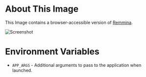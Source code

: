 # About This Image

This Image contains a browser-accessible version of [Remmina](https://remmina.org/).

![Screenshot][Image_Screenshot]

[Image_Screenshot]: https://f.hubspotusercontent30.net/hubfs/5856039/dockerhub/image-screenshots/remmina.png "Image Screenshot"

# Environment Variables

* `APP_ARGS` - Additional arguments to pass to the application when launched.

